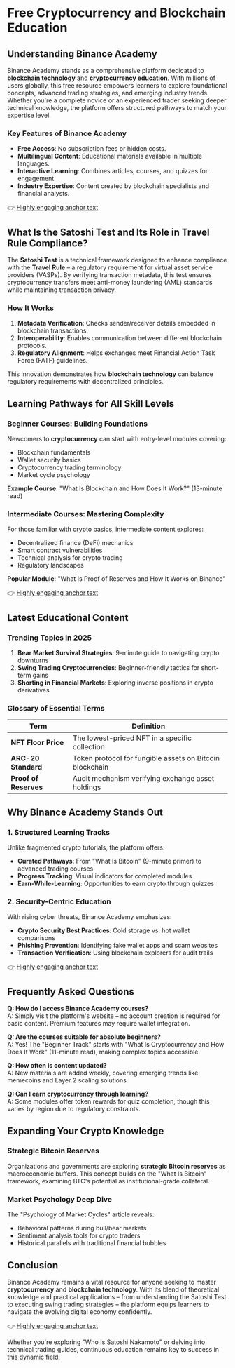 # Free Cryptocurrency and Blockchain Education  

## Understanding Binance Academy  

Binance Academy stands as a comprehensive platform dedicated to **blockchain technology** and **cryptocurrency education**. With millions of users globally, this free resource empowers learners to explore foundational concepts, advanced trading strategies, and emerging industry trends. Whether you're a complete novice or an experienced trader seeking deeper technical knowledge, the platform offers structured pathways to match your expertise level.  

### Key Features of Binance Academy  
- **Free Access**: No subscription fees or hidden costs.  
- **Multilingual Content**: Educational materials available in multiple languages.  
- **Interactive Learning**: Combines articles, courses, and quizzes for engagement.  
- **Industry Expertise**: Content created by blockchain specialists and financial analysts.  

👉 [Highly engaging anchor text](https://bit.ly/okx-bonus)  

## What Is the Satoshi Test and Its Role in Travel Rule Compliance?  

The **Satoshi Test** is a technical framework designed to enhance compliance with the **Travel Rule** – a regulatory requirement for virtual asset service providers (VASPs). By verifying transaction metadata, this test ensures cryptocurrency transfers meet anti-money laundering (AML) standards while maintaining transaction privacy.  

### How It Works  
1. **Metadata Verification**: Checks sender/receiver details embedded in blockchain transactions.  
2. **Interoperability**: Enables communication between different blockchain protocols.  
3. **Regulatory Alignment**: Helps exchanges meet Financial Action Task Force (FATF) guidelines.  

This innovation demonstrates how **blockchain technology** can balance regulatory requirements with decentralized principles.  

## Learning Pathways for All Skill Levels  

### Beginner Courses: Building Foundations  
Newcomers to **cryptocurrency** can start with entry-level modules covering:  
- Blockchain fundamentals  
- Wallet security basics  
- Cryptocurrency trading terminology  
- Market cycle psychology  

**Example Course**: "What Is Blockchain and How Does It Work?" (13-minute read)  

### Intermediate Courses: Mastering Complexity  
For those familiar with crypto basics, intermediate content explores:  
- Decentralized finance (DeFi) mechanics  
- Smart contract vulnerabilities  
- Technical analysis for crypto trading  
- Regulatory landscapes  

**Popular Module**: "What Is Proof of Reserves and How It Works on Binance"  

👉 [Highly engaging anchor text](https://bit.ly/okx-bonus)  

## Latest Educational Content  

### Trending Topics in 2025  
1. **Bear Market Survival Strategies**: 9-minute guide to navigating crypto downturns  
2. **Swing Trading Cryptocurrencies**: Beginner-friendly tactics for short-term gains  
3. **Shorting in Financial Markets**: Exploring inverse positions in crypto derivatives  

### Glossary of Essential Terms  
| Term | Definition |  
|------|------------|  
| **NFT Floor Price** | The lowest-priced NFT in a specific collection |  
| **ARC-20 Standard** | Token protocol for fungible assets on Bitcoin blockchain |  
| **Proof of Reserves** | Audit mechanism verifying exchange asset holdings |  

## Why Binance Academy Stands Out  

### 1. Structured Learning Tracks  
Unlike fragmented crypto tutorials, the platform offers:  
- **Curated Pathways**: From "What Is Bitcoin" (9-minute primer) to advanced trading courses  
- **Progress Tracking**: Visual indicators for completed modules  
- **Earn-While-Learning**: Opportunities to earn crypto through quizzes  

### 2. Security-Centric Education  
With rising cyber threats, Binance Academy emphasizes:  
- **Crypto Security Best Practices**: Cold storage vs. hot wallet comparisons  
- **Phishing Prevention**: Identifying fake wallet apps and scam websites  
- **Transaction Verification**: Using blockchain explorers for audit trails  

👉 [Highly engaging anchor text](https://bit.ly/okx-bonus)  

## Frequently Asked Questions  

**Q: How do I access Binance Academy courses?**  
A: Simply visit the platform's website – no account creation is required for basic content. Premium features may require wallet integration.  

**Q: Are the courses suitable for absolute beginners?**  
A: Yes! The "Beginner Track" starts with "What Is Cryptocurrency and How Does It Work" (11-minute read), making complex topics accessible.  

**Q: How often is content updated?**  
A: New materials are added weekly, covering emerging trends like memecoins and Layer 2 scaling solutions.  

**Q: Can I earn cryptocurrency through learning?**  
A: Some modules offer token rewards for quiz completion, though this varies by region due to regulatory constraints.  

## Expanding Your Crypto Knowledge  

### Strategic Bitcoin Reserves  
Organizations and governments are exploring **strategic Bitcoin reserves** as macroeconomic buffers. This concept builds on the "What Is Bitcoin" framework, examining BTC's potential as institutional-grade collateral.  

### Market Psychology Deep Dive  
The "Psychology of Market Cycles" article reveals:  
- Behavioral patterns during bull/bear markets  
- Sentiment analysis tools for crypto traders  
- Historical parallels with traditional financial bubbles  

## Conclusion  

Binance Academy remains a vital resource for anyone seeking to master **cryptocurrency** and **blockchain technology**. With its blend of theoretical knowledge and practical applications – from understanding the Satoshi Test to executing swing trading strategies – the platform equips learners to navigate the evolving digital economy confidently.  

👉 [Highly engaging anchor text](https://bit.ly/okx-bonus)  

Whether you're exploring "Who Is Satoshi Nakamoto" or delving into technical trading guides, continuous education remains key to success in this dynamic field.